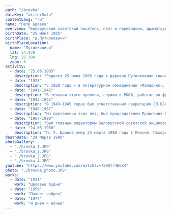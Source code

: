 ```yaml
---
path: "/brovka"
dataKey: "writerData"
contentLang: "ru"
name: "Петр Бровка"
overview: "Белорусский советский писатель, поэт и переводчик, драматург, публицист. Народный поэт БССР (1962). Академик АН БССР (1966). Лауреат Ленинской (1962) и двух Сталинских премий (1947, 1951). Депутат ВС СССР с 1956 года. Член ВКП(б) с 1940 года."
birthDate: "25 Июня 1905"
birthPlace: "д.Путилковичи"
birthPlaceLocation:
  name: "Путилковичи"
  lat: 54.938
  lng: 28.384
  zoom: 6
activity:
  - date: "25.06.1905"
    description: "Родился 25 июня 1905 года в деревне Путилковичи (ныне Ушачский район, Витебская область, Белоруссия) в крестьянской семье."
  - date: "1928"
    description: "С 1928 года — в литературном объединении «Маладняк», позже в Белорусской ассоциации пролетарских писателей (БелАПП)."
  - date: "1941-1942"
    description: "В течении этого времени, служил в РККА, работал во фронтовой и партизанской печати."
  - date: "1943-1945"
    description: "В 1943—1945 годах был ответственным секретарём СП БССР, главный редактор литературного журнала «Полымя»."
  - date: "1948-1967"
    description: "На протяжении этих лет, был председателем Правления СП БССР."
  - date: "1967-1980"
    description: "Был главным редактором Белорусской советской энциклопедии (ныне — «Белорусская Энциклопедия имени П. Бровки»)."
  - date: "24.03.1980"
    description: "П. У. Бровка умер 24 марта 1980 года в Минске. Похоронен на Восточном кладбище."
deathDate: "24 Марта 1980"
photoGallery:
  - "./brovka_1.JPG"
  - "./brovka_2.JPG"
  - "./brovka_3.JPG"
  - "./brovka_4.JPG"
youtube: "https://www.youtube.com/watch?v=7xHGTr4EbK4"
photo: "./brovka_photo.JPG"
works:
  - date: "1931"
    work: "Цеховые будни"
  - date: "1959"
    work: "Пахнет чабрец"
  - date: "1974"
    work: "И днем и ночью"
---
```

